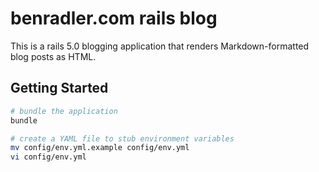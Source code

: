 # benradler.com rails blog
This is a rails 5.0 blogging application that renders Markdown-formatted blog posts as HTML.

## Getting Started

```sh
# bundle the application
bundle

# create a YAML file to stub environment variables
mv config/env.yml.example config/env.yml
vi config/env.yml
```
